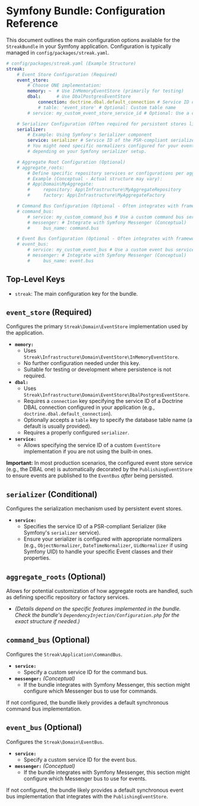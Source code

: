 # Symfony Bundle: Configuration Reference

This document outlines the main configuration options available for the `StreakBundle` in your Symfony application. Configuration is typically managed in `config/packages/streak.yaml`.

```yaml
# config/packages/streak.yaml (Example Structure)
streak:
    # Event Store Configuration (Required)
    event_store:
        # Choose ONE implementation:
        memory: ~  # Use InMemoryEventStore (primarily for testing)
        dbal:      # Use DbalPostgresEventStore
            connection: doctrine.dbal.default_connection # Service ID of DBAL connection (Required)
            # table: 'event_store' # Optional: Custom table name
        # service: my_custom_event_store_service_id # Optional: Use a custom service ID

    # Serializer Configuration (Often required for persistent stores like DBAL)
    serializer:
        # Example: Using Symfony's Serializer component
        service: serializer # Service ID of the PSR-compliant serializer
        # You might need specific normalizers configured for your events
        # depending on your Symfony serializer setup.

    # Aggregate Root Configuration (Optional)
    # aggregate_roots:
        # Define specific repository services or configurations per aggregate type if needed
        # Example (Conceptual - Actual structure may vary):
        # App\Domain\MyAggregate:
        #     repository: App\Infrastructure\MyAggregateRepository
        #     factory: App\Infrastructure\MyAggregateFactory

    # Command Bus Configuration (Optional - Often integrates with framework features)
    # command_bus:
        # service: my_custom_command_bus # Use a custom command bus service
        # messenger: # Integrate with Symfony Messenger (Conceptual)
        #     bus_name: command.bus

    # Event Bus Configuration (Optional - Often integrates with framework features)
    # event_bus:
        # service: my_custom_event_bus # Use a custom event bus service
        # messenger: # Integrate with Symfony Messenger (Conceptual)
        #     bus_name: event.bus
```

## Top-Level Keys

*   `streak`: The main configuration key for the bundle.

## `event_store` (Required)

Configures the primary `Streak\Domain\EventStore` implementation used by the application.

*   **`memory:`**
    *   Uses `Streak\Infrastructure\Domain\EventStore\InMemoryEventStore`.
    *   No further configuration needed under this key.
    *   Suitable for testing or development where persistence is not required.
*   **`dbal:`**
    *   Uses `Streak\Infrastructure\Domain\EventStore\DbalPostgresEventStore`.
    *   Requires a `connection` key specifying the service ID of a Doctrine DBAL connection configured in your application (e.g., `doctrine.dbal.default_connection`).
    *   Optionally accepts a `table` key to specify the database table name (a default is usually provided).
    *   Requires a properly configured `serializer`.
*   **`service:`**
    *   Allows specifying the service ID of a custom `EventStore` implementation if you are not using the built-in ones.

**Important:** In most production scenarios, the configured event store service (e.g., the DBAL one) is automatically decorated by the `PublishingEventStore` to ensure events are published to the `EventBus` *after* being persisted.

## `serializer` (Conditional)

Configures the serialization mechanism used by persistent event stores.

*   **`service:`**
    *   Specifies the service ID of a PSR-compliant Serializer (like Symfony's `serializer` service).
    *   Ensure your serializer is configured with appropriate normalizers (e.g., `ObjectNormalizer`, `DateTimeNormalizer`, `UidNormalizer` if using Symfony UID) to handle your specific Event classes and their properties.

## `aggregate_roots` (Optional)

Allows for potential customization of how aggregate roots are handled, such as defining specific repository or factory services.

*   *(Details depend on the specific features implemented in the bundle. Check the bundle's `DependencyInjection/Configuration.php` for the exact structure if needed.)*

## `command_bus` (Optional)

Configures the `Streak\Application\CommandBus`.

*   **`service:`**
    *   Specify a custom service ID for the command bus.
*   **`messenger:`** *(Conceptual)*
    *   If the bundle integrates with Symfony Messenger, this section might configure which Messenger bus to use for commands.

If not configured, the bundle likely provides a default synchronous command bus implementation.

## `event_bus` (Optional)

Configures the `Streak\Domain\EventBus`.

*   **`service:`**
    *   Specify a custom service ID for the event bus.
*   **`messenger:`** *(Conceptual)*
    *   If the bundle integrates with Symfony Messenger, this section might configure which Messenger bus to use for events.

If not configured, the bundle likely provides a default synchronous event bus implementation that integrates with the `PublishingEventStore`. 
